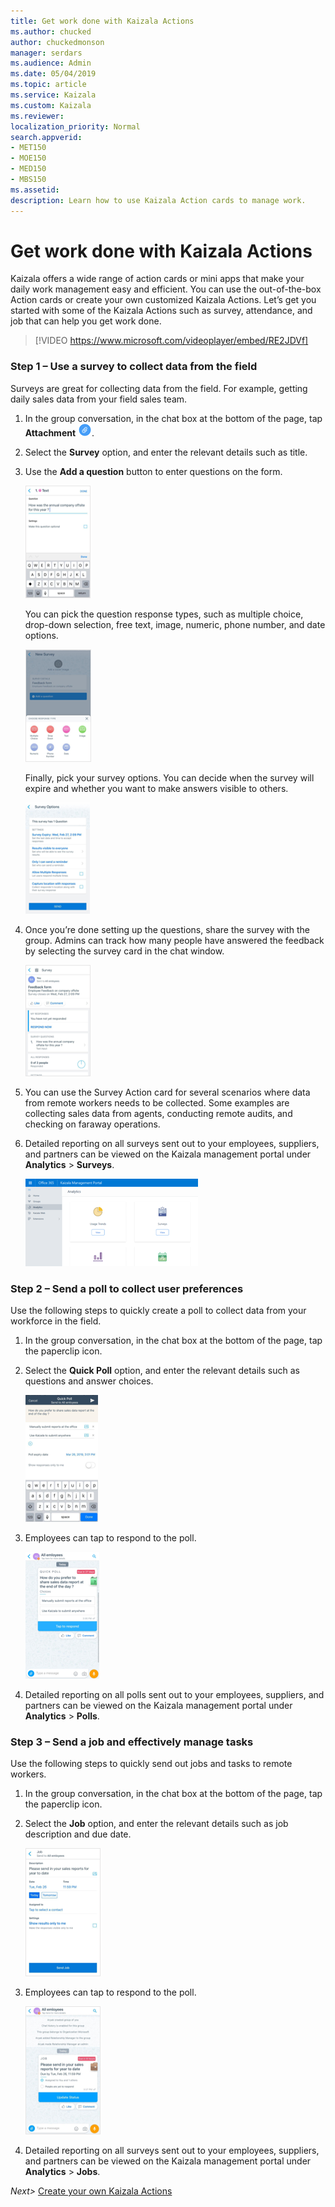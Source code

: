 ```yaml
---
title: Get work done with Kaizala Actions
ms.author: chucked
author: chuckedmonson
manager: serdars
ms.audience: Admin
ms.date: 05/04/2019
ms.topic: article
ms.service: Kaizala
ms.custom: Kaizala
ms.reviewer: 
localization_priority: Normal
search.appverid:
- MET150
- MOE150
- MED150
- MBS150
ms.assetid: 
description: Learn how to use Kaizala Action cards to manage work.
---
```


# Get work done with Kaizala Actions

Kaizala offers a wide range of action cards or mini apps that make your daily work management easy and efficient. You can use the out-of-the-box Action cards or create your own customized Kaizala Actions. Let’s get you started with some of the Kaizala Actions such as survey, attendance, and job that can help you get work done.

> [!VIDEO https://www.microsoft.com/videoplayer/embed/RE2JDVf] 

### Step 1 – Use a survey to collect data from the field

Surveys are great for collecting data from the field. For example, getting daily sales data from your field sales team. 

1. In the group conversation, in the chat box at the bottom of the page, tap **Attachment** ![Screenshot of attachment icon](media/attachment-icon.png).
2. Select the **Survey** option, and enter the relevant details such as title.
3. Use the **Add a question** button to enter questions on the form.

   ![Screenshot of creating a question in a survey](media/survey-enter-question.png)

   You can pick the question response types, such as multiple choice, drop-down selection, free text, image, numeric, phone number, and date options.
   
   ![Screenshot of the response types available in a survey](media/survey-response-type.png)

   Finally, pick your survey options. You can decide when the survey will expire and whether you want to make answers visible to others.

   ![Screenshot of the options available in a survey](media/survey-options.png)

4. Once you’re done setting up the questions, share the survey with the group. Admins can track how many people have answered the feedback by selecting the survey card in the chat window.

   ![Screenshot of the feedback form in a survey](media/survey-feedback-form.png)

5. You can use the Survey Action card for several scenarios where data from remote workers needs to be collected. Some examples are collecting sales data from agents, conducting remote audits, and checking on faraway operations. 
6. Detailed reporting on all surveys sent out to your employees, suppliers, and partners can be viewed on the Kaizala management portal under **Analytics** > **Surveys**. 

   ![Screenshot of survey reporting in the Kaizala management portal](media/portal-analytics.png)

### Step 2 – Send a poll to collect user preferences

Use the following steps to quickly create a poll to collect data from your workforce in the field.

1. In the group conversation, in the chat box at the bottom of the page, tap the paperclip icon.
2. Select the **Quick Poll** option, and enter the relevant details such as questions and answer choices.

   ![Screenshot of creating a question in a quick poll](media/poll-enter-question.png)

3. Employees can tap to respond to the poll.

   ![Screenshot of an employee quick poll](media/poll-respond.png)

4. Detailed reporting on all polls sent out to your employees, suppliers, and partners can be viewed on the Kaizala management portal under **Analytics** > **Polls**.

### Step 3 – Send a job and effectively manage tasks

Use the following steps to quickly send out jobs and tasks to remote workers. 

1. In the group conversation, in the chat box at the bottom of the page, tap the paperclip icon.
2. Select the **Job** option, and enter the relevant details such as job description and due date.

   ![Screenshot of a job form](media/job-form.png)

3. Employees can tap to respond to the poll.

   ![Screenshot of how an employee can update job status](media/job-status.png)

4. Detailed reporting on all surveys sent out to your employees, suppliers, and partners can be viewed on the Kaizala management portal under **Analytics** > **Jobs**. 


*Next>* [Create your own Kaizala Actions](create-custom-actions.md)